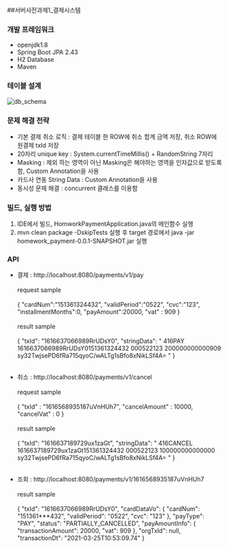 ##서버사전과제1_결제시스템
### 개발 프레임워크
* openjdk1.8
* Spring Boot JPA 2.43
* H2 Database
* Maven

### 테이블 설계
![db_schema](https://user-images.githubusercontent.com/8196614/112402875-adefb500-8d50-11eb-9377-9dc87fedc899.png)

### 문제 해결 전략
* 기본 결제 취소 로직 : 결제 테이블 한 ROW에 취소 합계 금액 저장, 취소 ROW에 원결제 txId 저장
* 20자리 unique key : System.currentTimeMillis() + RandomString 7자리
* Masking : 제외 하는 영역이 아닌 Masking은 해야하는 영역을 인자값으로 받도록 함, Custom Annotation을 사용
* 카드사 연동 String Data : Custom Annotation을 사용
* 동시성 문제 해결 : concurrent 클래스를 이용함

### 빌드, 실행 방법
1. IDE에서 빌드, HomworkPaymentApplication.java의 메인함수 실행
2. mvn clean package -DskipTests 실행 후 target 경로에서
   java -jar homework_payment-0.0.1-SNAPSHOT.jar 실행


### API
* 결제 : http://localhost:8080/payments/v1/pay
<br><br>
  request sample <br><br>
  {
  "cardNum":"151361324432",
  "validPeriod":"0522",
  "cvc":"123",
  "installmentMonths":0,
  "payAmount":20000,
  "vat" : 909
  }
  <br><br>
  result sample <br><br>
  {
  "txId": "1616637066989RrUDsY0",
  "stringData": " 416PAY       1616637066989RrUDsY0151361324432        000522123     200000000000909                    sy32TwjsePD6fRa715qyoC/wALTg1sBfo8xNikLSf4A=                                                                                                                                                                                                                                                                                                               "
  }
  <br><br>
* 취소 : http://localhost:8080/payments/v1/cancel
<br><br>
  request sample <br><br>
  {
  "txId" : "1616568935187uVnHUh7",
  "cancelAmount" : 10000,
  "cancelVat" : 0
} <br><br>
  result sample <br><br>
  {
  "txId": "1616637189729ux1zaGt",
  "stringData": " 416CANCEL    1616637189729ux1zaGt151361324432        000522123     100000000000000                    sy32TwjsePD6fRa715qyoC/wALTg1sBfo8xNikLSf4A=                                                                                                                                                                                                                                                                                                               "
  }<br><br>
  
* 조회 : http://localhost:8080/payments/v1/1616568935187uVnHUh7
  <br><br>
  result sample <br><br>
{
"txId": "1616637066989RrUDsY0",
"cardDataVo": {
"cardNum": "151361***432",
"validPeriod": "0522",
"cvc": "123"
},
"payType": "PAY",
"status": "PARTIALLY_CANCELLED",
"payAmountInfo": {
"transactionAmount": 20000,
"vat": 909
},
"orgTxId": null,
"transactionDt": "2021-03-25T10:53:09.74"
}
  